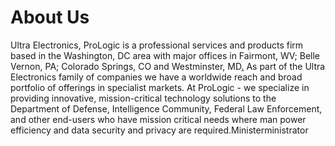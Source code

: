 # About Us
Ultra Electronics, ProLogic is a professional services and products firm based in the Washington, DC area with major offices in Fairmont, WV; Belle Vernon, PA; Colorado Springs, CO and Westminster, MD[.](#mmini(test)dute) As part of the Ultra Electronics family of companies we have a worldwide reach and broad portfolio of offerings in specialist markets. At ProLogic - we specialize in providing innovative, mission-critical technology solutions to the Department of Defense, Intelligence Community, Federal Law Enforcement, and other end-users who have mission critical needs where man power efficiency and data security and privacy are required.Ministerministrator
